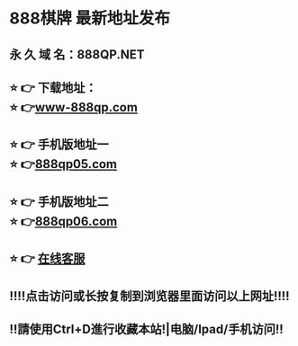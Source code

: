 # 888棋牌 最新地址发布 
## 永 久 域 名：888QP.NET
## ⭐️ 👉 下载地址：<br>⭐️ 👉<a href="http://www-888qp.com/">www-888qp.com</a>
## ⭐️ 👉 手机版地址一<br>⭐️ 👉<a href="http://www.888qp05.com">888qp05.com</a>
## ⭐️ 👉 手机版地址二<br>⭐️ 👉<a href="http://www.888qp06.com">888qp06.com</a>
## ⭐️ 👉  <a href="http://www.888qpkf.com">在线客服</a>
## ‼️‼️点击访问或长按复制到浏览器里面访问以上网址‼️‼️
## ‼️請使用Ctrl+D進行收藏本站!|电脑/Ipad/手机访问‼️

